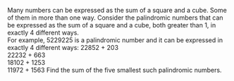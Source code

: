   Many numbers can be expressed as the sum of a square and a cube. Some of them in more than one way.    Consider the palindromic numbers that can be expressed as the sum of a square and a cube, both greater than 1, in exactly 4 different ways.<br/>  For example, 5229225 is a palindromic number and it can be expressed in exactly 4 different ways:  22852 + 203<br/>  22232 + 663<br/>  18102 + 1253<br/>  11972 + 1563     Find the sum of the five smallest such palindromic numbers.    
